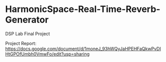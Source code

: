 # HarmonicSpace-Real-Time-Reverb-Generator
DSP Lab Final Project


Project Report: https://docs.google.com/document/d/1moneJ_93hWQyJaHPEHFaQkwPvDIHtGPOfUmbh0VmwFo/edit?usp=sharing
